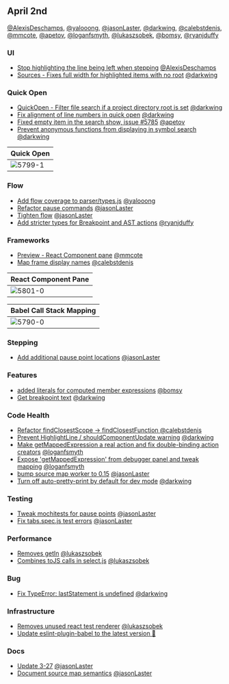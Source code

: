 ## April 2nd

[@AlexisDeschamps], [@yalooong], [@jasonLaster], [@darkwing], [@calebstdenis], [@mmcote], [@apetov], [@loganfsmyth], [@lukaszsobek], [@bomsy], [@ryanjduffy]

### UI

* [Stop highlighting the line being left when stepping][5650] [@AlexisDeschamps]
* [Sources - Fixes full width for highlighted items with no root][5794] [@darkwing]

### Quick Open

* [QuickOpen - Filter file search if a project directory root is set][5784] [@darkwing]
* [Fix alignment of line numbers in quick open][5799] [@darkwing]
* [Fixed empty item in the search show, issue #5785][5802] [@apetov]
* [Prevent anonymous functions from displaying in symbol search][5803] [@darkwing]

| Quick Open |
| ---------- |
| ![5799-1]  |

### Flow

* [Add flow coverage to parser/types.js][5772] [@yalooong]
* [Refactor pause commands][5804] [@jasonLaster]
* [Tighten flow][5838] [@jasonLaster]
* [Add stricter types for Breakpoint and AST actions][5843] [@ryanjduffy]

### Frameworks

* [Preview - React Component pane][5801] [@mmcote]
* [Map frame display names][5790] [@calebstdenis]

| React Component Pane |
| -------------------- |
| ![5801-0]            |

| Babel Call Stack Mapping |
| ------------------------ |
| ![5790-0]                |

### Stepping

* [Add additional pause point locations][5777] [@jasonLaster]

### Features

* [added literals for computed member expressions][5818] [@bomsy]
* [Get breakpoint text][5823] [@darkwing]

### Code Health

* [Refactor findClosestScope -> findClosestFunction ][5789] [@calebstdenis]
* [Prevent HighlightLine / shouldComponentUpdate warning][5805] [@darkwing]
* [Make getMappedExpression a real action and fix double-binding action creators][5809] [@loganfsmyth]
* [Expose 'getMappedExpression' from debugger panel and tweak mapping][5822] [@loganfsmyth]
* [bump source map worker to 0.15][5825] [@jasonLaster]
* [Turn off auto-pretty-print by default for dev mode][5846] [@darkwing]

### Testing

* [Tweak mochitests for pause points][5808] [@jasonLaster]
* [Fix tabs.spec.js test errors][5841] [@jasonLaster]

### Performance

* [Removes getIn][5810] [@lukaszsobek]
* [Combines toJS calls in select.js][5819] [@lukaszsobek]

### Bug

* [Fix TypeError: lastStatement is undefined][5828] [@darkwing]

### Infrastructure

* [Removes unused react test renderer][5831] [@lukaszsobek]
* [Update eslint-plugin-babel to the latest version 🚀][5837]

### Docs

* [Update 3-27][5798] [@jasonLaster]
* [Document source map semantics][5812] [@jasonLaster]

[5650-0]: https://user-images.githubusercontent.com/12681350/37233676-29427d60-23c2-11e8-90eb-4dc5a2f4902e.gif
[5650-1]: https://user-images.githubusercontent.com/12681350/37233680-2d0a3d3e-23c2-11e8-9c9e-905bfe8dd264.gif
[5772-0]: https://user-images.githubusercontent.com/23003064/37844129-2bb68632-2e9d-11e8-9c59-a40739a11f0f.png
[5790-0]: https://user-images.githubusercontent.com/7321311/37939740-88a177ca-3132-11e8-9681-aa5e9090a84c.png
[5790-1]: https://user-images.githubusercontent.com/7321311/37939776-c6355bd8-3132-11e8-8452-0f0003192f24.png
[5790-2]: https://user-images.githubusercontent.com/7321311/37939703-504ee682-3132-11e8-98b1-6cc693e21905.png
[5794-0]: https://user-images.githubusercontent.com/46655/37974389-731a6db0-31a2-11e8-83cd-a553ce1e67f8.png
[5799-0]: https://user-images.githubusercontent.com/46655/37981379-32782dfe-31b3-11e8-90b7-b93694216e53.png
[5799-1]: https://user-images.githubusercontent.com/46655/37981380-328ff6d2-31b3-11e8-888f-44a650e1d6cc.png
[5801-0]: https://user-images.githubusercontent.com/14250545/37982093-bf72e6c4-31ac-11e8-9977-6f87f013ab8e.png
[5802-0]: https://i.imgur.com/kt57khQ.gif
[5803-0]: https://user-images.githubusercontent.com/46655/37983840-33f3664c-31ba-11e8-928c-ba92b82c61f2.png
[5650]: https://github.com/firefox-devtools/debugger.html/pull/5650
[5772]: https://github.com/firefox-devtools/debugger.html/pull/5772
[5777]: https://github.com/firefox-devtools/debugger.html/pull/5777
[5784]: https://github.com/firefox-devtools/debugger.html/pull/5784
[5789]: https://github.com/firefox-devtools/debugger.html/pull/5789
[5790]: https://github.com/firefox-devtools/debugger.html/pull/5790
[5794]: https://github.com/firefox-devtools/debugger.html/pull/5794
[5798]: https://github.com/firefox-devtools/debugger.html/pull/5798
[5799]: https://github.com/firefox-devtools/debugger.html/pull/5799
[5801]: https://github.com/firefox-devtools/debugger.html/pull/5801
[5802]: https://github.com/firefox-devtools/debugger.html/pull/5802
[5803]: https://github.com/firefox-devtools/debugger.html/pull/5803
[5804]: https://github.com/firefox-devtools/debugger.html/pull/5804
[5805]: https://github.com/firefox-devtools/debugger.html/pull/5805
[5808]: https://github.com/firefox-devtools/debugger.html/pull/5808
[5809]: https://github.com/firefox-devtools/debugger.html/pull/5809
[5810]: https://github.com/firefox-devtools/debugger.html/pull/5810
[5812]: https://github.com/firefox-devtools/debugger.html/pull/5812
[5818]: https://github.com/firefox-devtools/debugger.html/pull/5818
[5819]: https://github.com/firefox-devtools/debugger.html/pull/5819
[5822]: https://github.com/firefox-devtools/debugger.html/pull/5822
[5823]: https://github.com/firefox-devtools/debugger.html/pull/5823
[5825]: https://github.com/firefox-devtools/debugger.html/pull/5825
[5826]: https://github.com/firefox-devtools/debugger.html/pull/5826
[5828]: https://github.com/firefox-devtools/debugger.html/pull/5828
[5831]: https://github.com/firefox-devtools/debugger.html/pull/5831
[5837]: https://github.com/firefox-devtools/debugger.html/pull/5837
[5838]: https://github.com/firefox-devtools/debugger.html/pull/5838
[5841]: https://github.com/firefox-devtools/debugger.html/pull/5841
[5843]: https://github.com/firefox-devtools/debugger.html/pull/5843
[5846]: https://github.com/firefox-devtools/debugger.html/pull/5846
[@alexisdeschamps]: https://github.com/AlexisDeschamps
[@yalooong]: https://github.com/yalooong
[@jasonlaster]: https://github.com/jasonLaster
[@darkwing]: https://github.com/darkwing
[@calebstdenis]: https://github.com/calebstdenis
[@mmcote]: https://github.com/mmcote
[@apetov]: https://github.com/apetov
[@loganfsmyth]: https://github.com/loganfsmyth
[@lukaszsobek]: https://github.com/lukaszsobek
[@bomsy]: https://github.com/bomsy
[@ryanjduffy]: https://github.com/ryanjduffy

